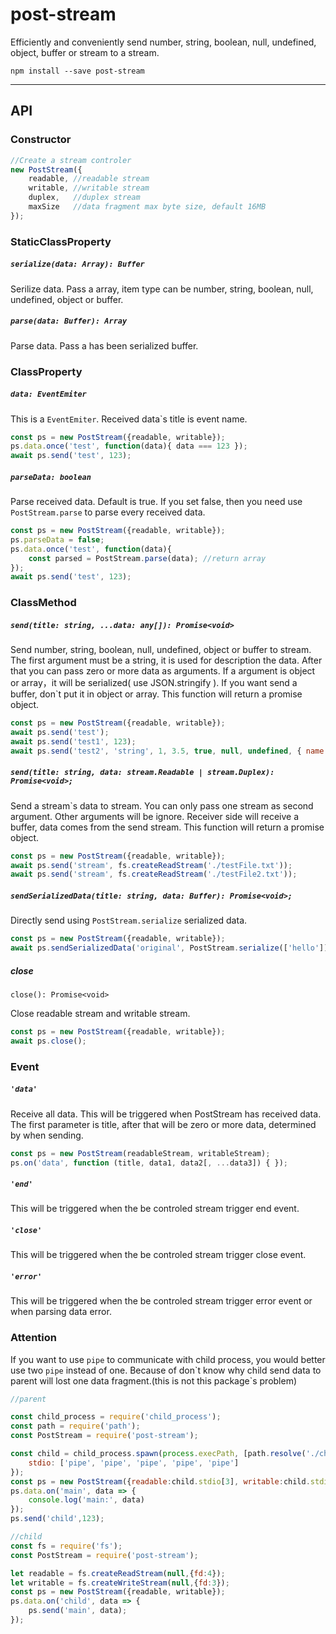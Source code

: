 # post-stream
Efficiently and conveniently send number, string, boolean, null, undefined, object, buffer or stream to a stream.

`npm install --save post-stream`

---

## API

### Constructor

```javascript
//Create a stream controler
new PostStream({
    readable, //readable stream
    writable, //writable stream
    duplex,   //duplex stream
    maxSize   //data fragment max byte size, default 16MB
});
```

### StaticClassProperty

##### `serialize(data: Array): Buffer`
Serilize data. Pass a array, item type can be number, string, boolean, null, undefined, object or buffer.

##### `parse(data: Buffer): Array`
Parse data. Pass a has been serialized buffer.

### ClassProperty

##### `data: EventEmiter`
This is a `EventEmiter`. Received data`s title is event name.

```javascript
const ps = new PostStream({readable, writable});
ps.data.once('test', function(data){ data === 123 });
await ps.send('test', 123);
```

##### `parseData: boolean`
Parse received data. Default is true. If you set false,
 then you need use `PostStream.parse` to parse every received data.

```javascript
const ps = new PostStream({readable, writable});
ps.parseData = false;
ps.data.once('test', function(data){
    const parsed = PostStream.parse(data); //return array
});
await ps.send('test', 123);
```

### ClassMethod

##### `send(title: string, ...data: any[]): Promise<void>`

Send number, string, boolean, null, undefined, object or buffer to stream. 
The first argument must be a string, it is used for description the data. After that you can pass zero or more data as arguments. If a argument is object or array，it will be serialized( use JSON.stringify ). If you want send a buffer, don`t put it in object or array. This function will return a promise object.
```javascript
const ps = new PostStream({readable, writable});
await ps.send('test');
await ps.send('test1', 123);
await ps.send('test2', 'string', 1, 3.5, true, null, undefined, { name: 'test' }, [1,2,3], Buffer.from('ttt'));
```



##### `send(title: string, data: stream.Readable | stream.Duplex): Promise<void>;`

Send a stream`s data to stream. You can only pass one stream as second argument. Other arguments will be ignore. Receiver side will receive a buffer, data comes from the send stream. This function will return a promise object.

```javascript
const ps = new PostStream({readable, writable});
await ps.send('stream', fs.createReadStream('./testFile.txt'));
await ps.send('stream', fs.createReadStream('./testFile2.txt'));
```


##### `sendSerializedData(title: string, data: Buffer): Promise<void>;`

Directly send using `PostStream.serialize` serialized data.

```javascript
const ps = new PostStream({readable, writable});
await ps.sendSerializedData('original', PostStream.serialize(['hello']));
```


##### close

`close(): Promise<void>`

Close readable stream and writable stream.

```javascript
const ps = new PostStream({readable, writable});
await ps.close();
```

### Event

##### `'data'`

Receive all data. This will be triggered when PostStream has received data. The first parameter is title, after that will be zero or more data, determined by when sending.

```javascript
const ps = new PostStream(readableStream, writableStream);
ps.on('data', function (title, data1, data2[, ...data3]) { });
```

##### `'end'`

This will be triggered when the be controled stream trigger end event.

##### `'close'`

This will be triggered when the be controled stream trigger close event.

##### `'error'`

This will be triggered when the be controled stream trigger error event or when parsing data error.

### Attention
If you want to use `pipe` to communicate with child process, you would better use two `pipe` instead of one.
Because of don\`t know why child send data to parent will lost one data fragment.(this is not this package\`s problem)

```javascript
//parent

const child_process = require('child_process');
const path = require('path');
const PostStream = require('post-stream');

const child = child_process.spawn(process.execPath, [path.resolve('./child.js')], {
    stdio: ['pipe', 'pipe', 'pipe', 'pipe', 'pipe']
});
const ps = new PostStream({readable:child.stdio[3], writable:child.stdio[4]});
ps.data.on('main', data => {
    console.log('main:', data)
});
ps.send('child',123);
```
```javascript
//child
const fs = require('fs');
const PostStream = require('post-stream');

let readable = fs.createReadStream(null,{fd:4});
let writable = fs.createWriteStream(null,{fd:3});
const ps = new PostStream({readable, writable});
ps.data.on('child', data => {
    ps.send('main', data);
});
```
